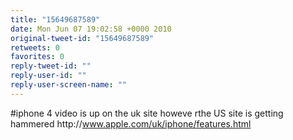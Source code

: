 ```yaml
---
title: "15649687589"
date: Mon Jun 07 19:02:58 +0000 2010
original-tweet-id: "15649687589"
retweets: 0
favorites: 0
reply-tweet-id: ""
reply-user-id: ""
reply-user-screen-name: ""
---
```

#iphone 4 video is up on the uk site howeve rthe US site is getting hammered http://<a href="https://www.apple.com/uk/iphone/features.html">www.apple.com/uk/iphone/features.html</a>
